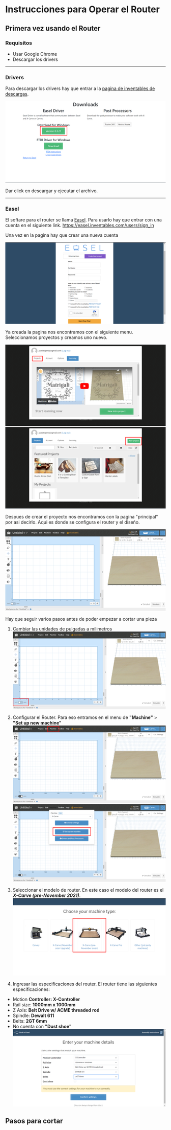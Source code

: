 # Instrucciones para Operar el Router

## Primera vez usando el Router

### Requisitos
- Usar Google Chrome
- Descargar los drivers

---

### **Drivers**

Para descargar los drivers hay que entrar a la [pagina de inventables de descargas](https://easel.inventables.com/downloads).

![Vista de la pagina de descarga de drivers de inventables](img/drivers.png)

Dar click en descargar y ejecutar el archivo.

---

### **Easel**

El softare para el router se llama [Easel](https://www.inventables.com/technologies/easel). Para usarlo hay que entrar con una cuenta en el siguiente link. https://easel.inventables.com/users/sign_in

Una vez en la pagina hay que crear una nueva cuenta

![Vista de la pagina para crear una nueva cuenta](img/createAcc.png)

Ya creada la pagina nos encontramos con el siguiente menu. Seleccionamos proyectos y creamos uno nuevo.

![Vista de la pagina de inicio despues de crear una cuenta](img/selectProjects.png)
![Vista de la pagina de proyectos](img/newProject.png)

Despues de crear el proyecto nos encontramos con la pagina "principal" por asi decirlo. Aqui es donde se configura el router y el diseño.

![Pagina principal de un proyecto de easel](img/dashboard.png)

Hay que seguir varios pasos antes de poder empezar a cortar una pieza

1. Cambiar las unidades de pulgadas a milimetros
![Vista de pagina para cambiar las medidas de pulgadas a milimetros](img/changeMeasure.png)

2. Configurar el Router. Para eso entramos en el menu de **"Machine"** >  **"Set up new machine"**
![Vista de pagina para seleccionar el menu de Machine](img/clickMachine.png)
![Boton para set up new machine](img/setupMachine.png)

3. Seleccionar el modelo de router. En este caso el modelo del router es el ***X-Carve (pre-November 2021)***.
![Modelo del router](img/machineModel.png)

4. Ingresar las especificaciones del router. El router tiene las siguientes especificaciones:
- Motion **Controller: X-Controller**
- Rail size: **1000mm x 1000mm**
- Z Axis: **Belt Drive w/ ACME threaded rod**
- Spindle: **Dewalt 611**
- Belts: **2GT 6mm**
- No cuenta con **"Dust shoe"**
![Detalles del router](img/machineSettings.png)

## Pasos para cortar
